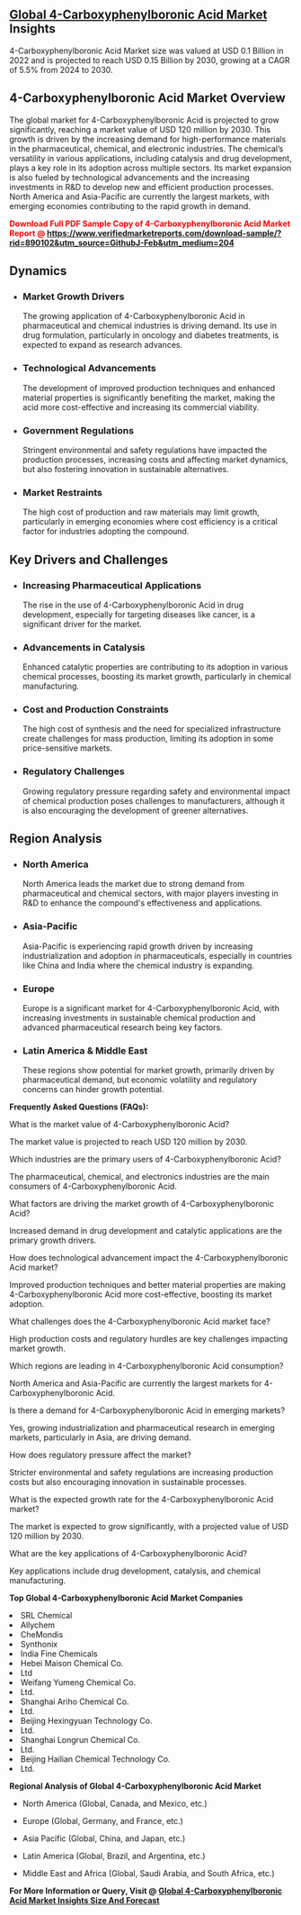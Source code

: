 <h2><a href="https://www.verifiedmarketreports.com/download-sample/?rid=890102&amp;utm_source=GithubJ&amp;utm_medium=204" target="_blank">Global 4-Carboxyphenylboronic Acid Market</a> Insights</h2><p>4-Carboxyphenylboronic Acid Market size was valued at USD 0.1 Billion in 2022 and is projected to reach USD 0.15 Billion by 2030, growing at a CAGR of 5.5% from 2024 to 2030.</p><p><h2>4-Carboxyphenylboronic Acid Market Overview</h2> <p>The global market for 4-Carboxyphenylboronic Acid is projected to grow significantly, reaching a market value of USD 120 million by 2030. This growth is driven by the increasing demand for high-performance materials in the pharmaceutical, chemical, and electronic industries. The chemical’s versatility in various applications, including catalysis and drug development, plays a key role in its adoption across multiple sectors. Its market expansion is also fueled by technological advancements and the increasing investments in R&D to develop new and efficient production processes. North America and Asia-Pacific are currently the largest markets, with emerging economies contributing to the rapid growth in demand.</p> <p><strong><p><span class=""><span style="color: #ff0000;"><strong>Download Full PDF Sample Copy of 4-Carboxyphenylboronic Acid Market Report</strong> @ </span><a href="https://www.verifiedmarketreports.com/download-sample/?rid=890102&amp;utm_source=GithubJ-Feb&amp;utm_medium=204" target="_blank">https://www.verifiedmarketreports.com/download-sample/?rid=890102&amp;utm_source=GithubJ-Feb&amp;utm_medium=204</a></span></p></strong></p> <h2>Dynamics</h2> <ul> <li><h3>Market Growth Drivers</h3> The growing application of 4-Carboxyphenylboronic Acid in pharmaceutical and chemical industries is driving demand. Its use in drug formulation, particularly in oncology and diabetes treatments, is expected to expand as research advances.</li> <li><h3>Technological Advancements</h3> The development of improved production techniques and enhanced material properties is significantly benefiting the market, making the acid more cost-effective and increasing its commercial viability.</li> <li><h3>Government Regulations</h3> Stringent environmental and safety regulations have impacted the production processes, increasing costs and affecting market dynamics, but also fostering innovation in sustainable alternatives.</li> <li><h3>Market Restraints</h3> The high cost of production and raw materials may limit growth, particularly in emerging economies where cost efficiency is a critical factor for industries adopting the compound.</li> </ul> <h2>Key Drivers and Challenges</h2> <ul> <li><h3>Increasing Pharmaceutical Applications</h3> The rise in the use of 4-Carboxyphenylboronic Acid in drug development, especially for targeting diseases like cancer, is a significant driver for the market.</li> <li><h3>Advancements in Catalysis</h3> Enhanced catalytic properties are contributing to its adoption in various chemical processes, boosting its market growth, particularly in chemical manufacturing.</li> <li><h3>Cost and Production Constraints</h3> The high cost of synthesis and the need for specialized infrastructure create challenges for mass production, limiting its adoption in some price-sensitive markets.</li> <li><h3>Regulatory Challenges</h3> Growing regulatory pressure regarding safety and environmental impact of chemical production poses challenges to manufacturers, although it is also encouraging the development of greener alternatives.</li> </ul> <h2>Region Analysis</h2> <ul> <li><h3>North America</h3> North America leads the market due to strong demand from pharmaceutical and chemical sectors, with major players investing in R&D to enhance the compound's effectiveness and applications.</li> <li><h3>Asia-Pacific</h3> Asia-Pacific is experiencing rapid growth driven by increasing industrialization and adoption in pharmaceuticals, especially in countries like China and India where the chemical industry is expanding.</li> <li><h3>Europe</h3> Europe is a significant market for 4-Carboxyphenylboronic Acid, with increasing investments in sustainable chemical production and advanced pharmaceutical research being key factors.</li> <li><h3>Latin America & Middle East</h3> These regions show potential for market growth, primarily driven by pharmaceutical demand, but economic volatility and regulatory concerns can hinder growth potential.</li> </ul> <p><strong>Frequently Asked Questions (FAQs):</strong></p> <p>What is the market value of 4-Carboxyphenylboronic Acid?</p> <p>The market value is projected to reach USD 120 million by 2030.</p> <p>Which industries are the primary users of 4-Carboxyphenylboronic Acid?</p> <p>The pharmaceutical, chemical, and electronics industries are the main consumers of 4-Carboxyphenylboronic Acid.</p> <p>What factors are driving the market growth of 4-Carboxyphenylboronic Acid?</p> <p>Increased demand in drug development and catalytic applications are the primary growth drivers.</p> <p>How does technological advancement impact the 4-Carboxyphenylboronic Acid market?</p> <p>Improved production techniques and better material properties are making 4-Carboxyphenylboronic Acid more cost-effective, boosting its market adoption.</p> <p>What challenges does the 4-Carboxyphenylboronic Acid market face?</p> <p>High production costs and regulatory hurdles are key challenges impacting market growth.</p> <p>Which regions are leading in 4-Carboxyphenylboronic Acid consumption?</p> <p>North America and Asia-Pacific are currently the largest markets for 4-Carboxyphenylboronic Acid.</p> <p>Is there a demand for 4-Carboxyphenylboronic Acid in emerging markets?</p> <p>Yes, growing industrialization and pharmaceutical research in emerging markets, particularly in Asia, are driving demand.</p> <p>How does regulatory pressure affect the market?</p> <p>Stricter environmental and safety regulations are increasing production costs but also encouraging innovation in sustainable processes.</p> <p>What is the expected growth rate for the 4-Carboxyphenylboronic Acid market?</p> <p>The market is expected to grow significantly, with a projected value of USD 120 million by 2030.</p> <p>What are the key applications of 4-Carboxyphenylboronic Acid?</p> <p>Key applications include drug development, catalysis, and chemical manufacturing.</p> </p><p><strong>Top Global 4-Carboxyphenylboronic Acid Market Companies</strong></p><div data-test-id=""><p><li>SRL Chemical</li><li> Allychem</li><li> CheMondis</li><li> Synthonix</li><li> India Fine Chemicals</li><li> Hebei Maison Chemical Co.</li><li> Ltd</li><li> Weifang Yumeng Chemical Co.</li><li> Ltd.</li><li> Shanghai Ariho Chemical Co.</li><li> Ltd.</li><li> Beijing Hexingyuan Technology Co.</li><li> Ltd.</li><li> Shanghai Longrun Chemical Co.</li><li> Ltd.</li><li> Beijing Hailian Chemical Technology Co.</li><li> Ltd.</li></p><div><strong>Regional Analysis of&nbsp;Global 4-Carboxyphenylboronic Acid Market</strong></div><ul><li dir="ltr"><p dir="ltr">North America&nbsp;(Global, Canada, and Mexico, etc.)</p></li><li dir="ltr"><p dir="ltr">Europe (Global, Germany, and France, etc.)</p></li><li dir="ltr"><p dir="ltr">Asia Pacific&nbsp;(Global, China, and Japan, etc.)</p></li><li dir="ltr"><p dir="ltr">Latin America&nbsp;(Global, Brazil, and Argentina, etc.)</p></li><li dir="ltr">Middle East and Africa&nbsp;(Global, Saudi Arabia, and South Africa, etc.)</li></ul><p><strong>For More Information or Query, Visit @&nbsp;</strong><strong><a href="https://www.verifiedmarketreports.com/product/4-carboxyphenylboronic-acid-market/?utm_source=GithubJ&amp;utm_medium=204" target="_blank">Global 4-Carboxyphenylboronic Acid Market Insights Size And Forecast</a></strong></p></div>
